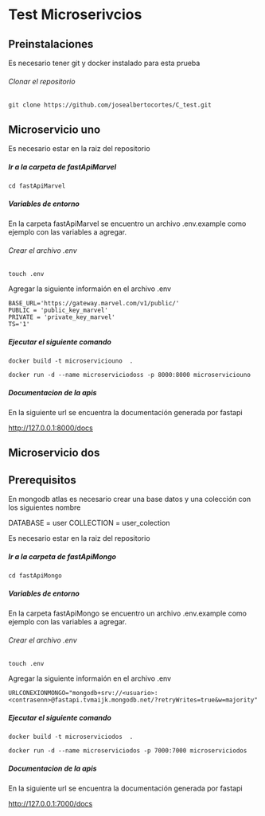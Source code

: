 # Test Microserivcios
## Preinstalaciones
Es necesario tener git y docker instalado para esta prueba 
###### Clonar el repositorio 
`git clone https://github.com/josealbertocortes/C_test.git`

## Microservicio uno 
Es necesario estar en la raiz del repositorio 
##### Ir a la carpeta de fastApiMarvel
`cd fastApiMarvel`
##### Variables de entorno
En la carpeta fastApiMarvel se encuentro un archivo .env.example como ejemplo con las variables a agregar.
###### Crear el archivo .env 
`touch .env`

Agregar la siguiente informaión  en el archivo .env 

    BASE_URL='https://gateway.marvel.com/v1/public/'
    PUBLIC = 'public_key_marvel'
    PRIVATE = 'private_key_marvel'
    TS='1'

##### Ejecutar el siguiente comando
`docker build -t microserviciouno  .`

`docker run -d --name microserviciodoss -p 8000:8000 microserviciouno`

##### Documentacion de la apis 
En la siguiente url se encuentra la documentación generada por fastapi 

http://127.0.0.1:8000/docs

## Microservicio dos 

## Prerequisitos 
En mongodb atlas es necesario crear una base datos y una colección con los siguientes nombre

DATABASE = user
COLLECTION = user_colection

Es necesario estar en la raiz del repositorio 
##### Ir a la carpeta de fastApiMongo
`cd fastApiMongo`

##### Variables de entorno
En la carpeta fastApiMongo se encuentro un archivo .env.example como ejemplo con las variables a agregar.
###### Crear el archivo .env 
`touch .env`

Agregar la siguiente informaión  en el archivo .env 

    URLCONEXIONMONGO="mongodb+srv://<usuario>:<contrasenn>@fastapi.tvmaijk.mongodb.net/?retryWrites=true&w=majority"

##### Ejecutar el siguiente comando

`docker build -t microserviciodos  .`

`docker run -d --name microserviciodos -p 7000:7000 microserviciodos`

##### Documentacion de la apis 
En la siguiente url se encuentra la documentación generada por fastapi 

http://127.0.0.1:7000/docs
